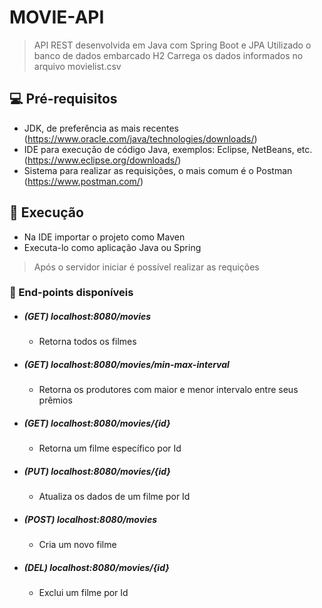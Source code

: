 # MOVIE-API

> API REST desenvolvida em Java com Spring Boot e JPA
> Utilizado o banco de dados embarcado H2
> Carrega os dados informados no arquivo movielist.csv

## 💻 Pré-requisitos
* JDK, de preferência as mais recentes (https://www.oracle.com/java/technologies/downloads/)
* IDE para execução de código Java, exemplos: Eclipse, NetBeans, etc. (https://www.eclipse.org/downloads/)
* Sistema para realizar as requisições, o mais comum é o Postman (https://www.postman.com/)

## 🚀 Execução
* Na IDE importar o projeto como Maven
* Executa-lo como aplicação Java ou Spring

> Após o servidor iniciar é possível realizar as requições

### 📝 End-points disponíveis
* ##### (GET) localhost:8080/movies
    * Retorna todos os filmes
* ##### (GET) localhost:8080/movies/min-max-interval
    * Retorna os produtores com maior e menor intervalo entre seus prêmios
* ##### (GET) localhost:8080/movies/{id}
    * Retorna um filme específico por Id
* ##### (PUT) localhost:8080/movies/{id}
    * Atualiza os dados de um filme por Id
* ##### (POST) localhost:8080/movies
    * Cria um novo filme
* ##### (DEL) localhost:8080/movies/{id}
    * Exclui um filme por Id